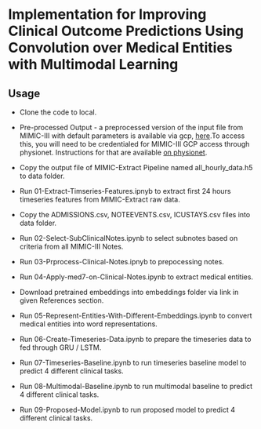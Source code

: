 # Implementation for Improving Clinical Outcome Predictions Using Convolution over Medical Entities with Multimodal Learning
## Usage

* Clone the code to local.

* Pre-processed Output - a preprocessed version of the input file from MIMIC-III with default parameters is available via gcp,
[here](https://console.cloud.google.com/storage/browser/mimic_extract).To access this, you will need to be credentialed for MIMIC-III GCP access through physionet. Instructions for that are available [on physionet](https://mimic.physionet.org/gettingstarted/cloud/).

* Copy the output file of MIMIC-Extract Pipeline named all_hourly_data.h5 to data folder.

* Run 01-Extract-Timseries-Features.ipnyb to extract first 24 hours timeseries features from MIMIC-Extract raw data.

* Copy the ADMISSIONS.csv, NOTEEVENTS.csv, ICUSTAYS.csv files into data folder.

* Run 02-Select-SubClinicalNotes.ipynb to select subnotes based on criteria from all MIMIC-III Notes.

* Run 03-Prprocess-Clinical-Notes.ipnyb to prepocessing notes.

* Run 04-Apply-med7-on-Clinical-Notes.ipynb to extract medical entities.

* Download pretrained embeddings into embeddings folder via link in given References section.

* Run 05-Represent-Entities-With-Different-Embeddings.ipynb to convert medical entities into word representations.

* Run 06-Create-Timeseries-Data.ipynb to prepare the timeseries data to fed through GRU / LSTM.

* Run 07-Timeseries-Baseline.ipynb to run timeseries baseline model to predict 4 different clinical tasks.

* Run 08-Multimodal-Baseline.ipynb to run multimodal baseline to predict 4 different clinical tasks.

* Run 09-Proposed-Model.ipynb to run proposed model to predict 4 different clinical tasks.
